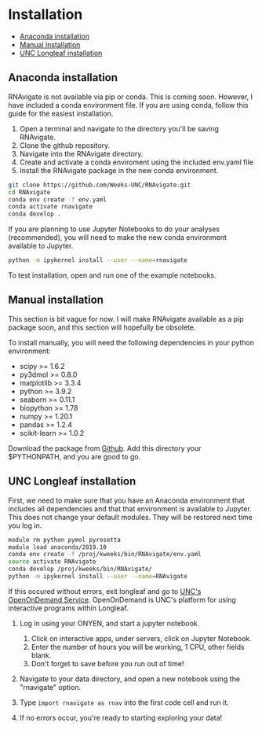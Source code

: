 Installation
============

- [Anaconda installation](#anaconda-installation)
- [Manual installation](#manual-installation)
- [UNC Longleaf installation](#unc-longleaf-installation)

Anaconda installation
---------------------

RNAvigate is not available via pip or conda. This is coming soon. However, I
have included a conda environment file. If you are using conda, follow this
guide for the easiest installation.

1. Open a terminal and navigate to the directory you'll be saving RNAvigate.
2. Clone the github repository.
3. Navigate into the RNAvigate directory.
4. Create and activate a conda enviroment using the included env.yaml file
5. Install the RNAvigate package in the new conda environment.

```bash
git clone https://github.com/Weeks-UNC/RNAvigate.git
cd RNAvigate
conda env create -f env.yaml
conda activate rnavigate
conda develop .
```

If you are planning to use Jupyter Notebooks to do your analyses (recommended),
you will need to make the new conda environment available to Jupyter.

```bash
python -m ipykernel install --user --name=rnavigate
```

To test installation, open and run one of the example notebooks.

Manual installation
-------------------

This section is bit vague for now. I will make RNAvigate available as a pip
package soon, and this section will hopefully be obsolete.

To install manually, you will need the following dependencies in your python
environment:

- scipy >= 1.6.2
- py3dmol >= 0.8.0
- matplotlib >= 3.3.4
- python >= 3.9.2
- seaborn >= 0.11.1
- biopython >= 1.78
- numpy >= 1.20.1
- pandas >= 1.2.4
- scikit-learn >= 1.0.2

Download the package from [Github](https://github.com/Weeks-UNC/RNAvigate). Add
this directory your $PYTHONPATH, and you are good to go.

UNC Longleaf installation
-------------------------

First, we need to make sure that you have an Anaconda environment that includes
all dependencies and that that environment is available to Jupyter. This does
not change your default modules. They will be restored next time you log in.

```bash
module rm python pymol pyrosetta
module load anaconda/2019.10
conda env create -f /proj/kweeks/bin/RNAvigate/env.yaml
source activate RNAvigate
conda develop /proj/kweeks/bin/RNAvigate/
python -m ipykernel install --user --name=RNAvigate
```

If this occured without errors, exit longleaf and go to
[UNC's OpenOnDemand Service](https://ondemand.rc.unc.edu/). OpenOnDemand is
UNC's platform for using interactive programs within Longleaf.

1. Log in using your ONYEN, and start a jupyter notebook.

   1. Click on interactive apps, under servers, click on Jupyter Notebook.
   2. Enter the number of hours you will be working, 1 CPU, other fields blank.
   3. Don't forget to save before you run out of time!

2. Navigate to your data directory, and open a new notebook using the
  "rnavigate" option.
4. Type `import rnavigate as rnav` into the first code cell and run it.
5. If no errors occur, you're ready to starting exploring your data!
